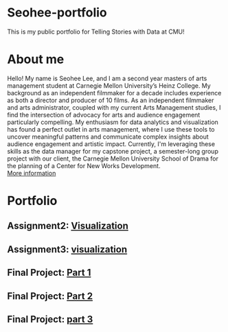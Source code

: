 # Seohee-portfolio
This is my public portfolio for Telling Stories with Data at CMU!

# About me
Hello! My name is Seohee Lee, and I am a second year masters of arts management student at Carnegie Mellon University’s Heinz College. My background as an independent filmmaker for a decade includes experience as both a director and producer of 10 films. As an independent filmmaker and arts administrator, coupled with my current Arts Management studies, I find the intersection of advocacy for arts and audience engagement particularly compelling.
My enthusiasm for data analytics and visualization has found a perfect outlet in arts management, where I use these tools to uncover meaningful patterns and communicate complex insights about audience engagement and artistic impact. Currently, I'm leveraging these skills as the data manager for my capstone project, a semester-long group project with our client, the Carnegie Mellon University School of Drama for the planning of a Center for New Works Development.  
[More information](http://www.koreanfilm.or.kr/eng/films/index/peopleView.jsp?peopleCd=20276889)


# Portfolio

## Assignment2: [Visualization](dataviz2)

## Assignment3: [visualization](Assignment3.md)

## Final Project: [Part 1](final-project-part-one.md)
## Final Project: [Part 2](final-project-part-two.md)
## Final Project: [part 3](final-project-part-three.md)



